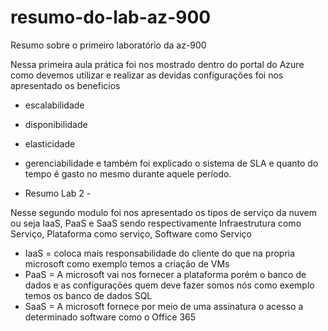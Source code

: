 # resumo-do-lab-az-900
Resumo sobre o primeiro laboratório da az-900

Nessa primeira aula prática foi nos mostrado dentro do portal do Azure como devemos utilizar e realizar as devidas configurações
foi nos apresentado os beneficios
- escalabilidade
- disponibilidade
- elasticidade
- gerenciabilidade
e também foi explicado o sistema de SLA e quanto do tempo é gasto no mesmo durante aquele período.

- Resumo Lab 2 -

Nesse segundo modulo foi nos apresentado os tipos de serviço da nuvem
ou seja IaaS, PaaS e SaaS sendo respectivamente
Infraestrutura como Serviço, Plataforma como serviço, Software como Serviço
- IaaS = coloca mais responsabilidade do cliente do que na propria microsoft como exemplo temos a criação de VMs
- PaaS = A microsoft vai nos fornecer a plataforma porém o banco de dados e as configurações quem deve fazer somos nós como exemplo temos os banco de dados SQL
- SaaS = A microsoft fornece por meio de uma assinatura o acesso a determinado software como o Office 365
